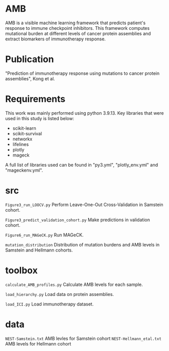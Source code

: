 # AMB
AMB is a visible machine learning framework that predicts patient's response to immune checkpoint inhibitors. This framework computes mutational burden at different levels of cancer protein assemblies and extract biomarkers of immunotherapy response.

# Publication
"Prediction of immunotherapy response using mutations to cancer protein assemblies", Kong et al.

# Requirements
This work was mainly performed using python 3.9.13. Key libraries that were used in this study is listed below:

- scikit-learn
- scikit-survival
- networkx
- lifelines
- plotly
- mageck

A full list of libraries used can be found in "py3.yml", "plotly_env.yml" and "mageckenv.yml".

# src
`Figure3_run_LOOCV.py` Perform Leave-One-Out Cross-Validation in Samstein cohort.

`Figure3_predict_validation_cohort.py` Make predictions in validation cohort.

`Figure6_run_MAGeCK.py` Run MAGeCK.

`mutation_distribution` Distribution of mutation burdens and AMB levels in Samstein and Hellmann cohorts.


# toolbox
`calculate_AMB_profiles.py` Calculate AMB levels for each sample.

`load_hierarchy.py` Load data on protein assemblies.

`load_ICI.py` Load immunotherapy dataset.

# data
`NEST-Samstein.txt` AMB levles for Samstein cohort
`NEST-Hellmann_etal.txt` AMB levels for Hellmann cohort
